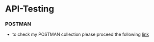 # API-Testing
### POSTMAN 
- to check my POSTMAN collection please proceed the following [link](https://www.postman.com/ilyasb87/workspace/my-workspace/collection/35158241-37a46d83-d0f8-4599-b9e4-e81937d09408?action=share&creator=35158241&active-environment=35158241-4aebddb1-f67b-40d6-aaca-796db74ea553](https://www.postman.com/ilyasb87/workspace/my-workspace/collection/35158241-cc0fc177-787d-4df7-a96c-4c1454e048ac?action=share&creator=35158241&active-environment=35158241-e1931a9a-330c-48aa-b6a7-d5f6b54afc32))
